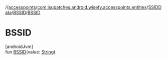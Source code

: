 //[accesspoints](../../../../index.md)/[com.isupatches.android.wisefy.accesspoints.entities](../../index.md)/[SSIDData](../index.md)/[BSSID](index.md)/[BSSID](-b-s-s-i-d.md)

# BSSID

[androidJvm]\
fun [BSSID](-b-s-s-i-d.md)(value: [String](https://kotlinlang.org/api/latest/jvm/stdlib/kotlin/-string/index.html))

